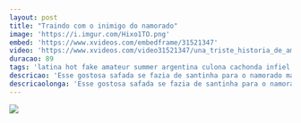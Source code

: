 ```yaml
---
layout: post
title: "Traindo com o inimigo do namorado"
image: 'https://i.imgur.com/Hixo1TO.png'
embed: 'https://www.xvideos.com/embedframe/31521347'
video: 'https://www.xvideos.com/video31521347/una_triste_historia_de_amor_soy32'
duracao: 89
tags: 'latina hot fake amateur summer argentina culona cachonda infiel playa cogiendo novia estudiante putita joven cuernudo amamnte'
descricao: 'Esse gostosa safada se fazia de santinha para o namorado mas enquanto ele trabalhava ela dava sua buceta para o pior inimigo.'
descricaolonga: 'Esse gostosa safada se fazia de santinha para o namorado mas enquanto ele trabalhava ela dava sua buceta para o pior inimigo. Para humilhar o corno, o inimigo postou o vídeo de sexo entre eles no facebook.'
---
```

<a href="{{ page.url | prepend: site.baseurl | prepend: site.url }}"><img src="{{ page.image }}" /></a>
